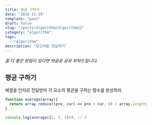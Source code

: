 ```yaml
---
title: 평균 구하기
date: "2019-11-29"
template: "post"
draft: false
slug: "/posts/algorithm/algorithm22"
category: "algorithm"
tags:
  - "algorithm"
description: "알고리즘 연습하기"
---
```

<span class="notice">
  <em>좀 더 좋은 방법이 있다면 댓글로 공유 부탁드립니다.</em>
</span>

## 평균 구하기
배열을 인자로 전달받아 각 요소의 평균을 구하는 함수를 완성하라.

``` javascript
function average(array){
  return array.reduce((pre, cur) => pre + cur, 0) / array.length;
}

console.log(average([5, 3, 4])); // 4
```

<br>
<br>
<br>
<br>
<br>